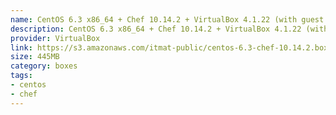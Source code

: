 ```yaml
---
name: CentOS 6.3 x86_64 + Chef 10.14.2 + VirtualBox 4.1.22 (with guest additions)
description: CentOS 6.3 x86_64 + Chef 10.14.2 + VirtualBox 4.1.22 (with guest additions)
provider: VirtualBox
link: https://s3.amazonaws.com/itmat-public/centos-6.3-chef-10.14.2.box
size: 445MB
category: boxes
tags:
- centos
- chef
---
```

